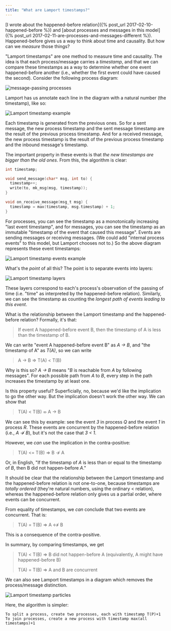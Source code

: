 ```yaml
---
title: "What are Lamport timestamps?"
---
```


[I wrote about the happened-before relation]({% post_url 2017-02-10-happened-before %}) and [about processes and messages in this model]({% post_url 2017-02-11-are-processes-and-messages-different %}). Happened-before gives us a way to think about time and causality. But how can we _measure_ those things?

"Lamport timestamps" are one method to measure time and causality. The idea is that each process/message carries a _timestamp_, and that we can compare these timestamps as a way to determine whether one event happened-before another (i.e., whether the first event could have caused the second). Consider the following process diagram:

![message-passing processes](/assets/2017-02-10-happened-before/message-passing-processes.png)

Lamport has us annotate each line in the diagram with a natural number (the timestamp), like so:

![Lamport timestamp example](/assets/2017-02-12-lamport-timestamps/lamport-timestamps-example.png)

Each timestamp is generated from the previous ones. So for a sent message, the new process timestamp and the sent message timestamp are the result of the previous process timestamp. And for a received message, the new process timestamp is the result of the previous process timestamp and the inbound message's timestamp.

The important property in these events is that _the new timestamps are bigger than the old ones_. From this, the algorithm is clear:

```c
int timestamp;

void send_message(char* msg, int to) {
  timestamp++;
  write(to, mk_msg(msg, timestamp));
}

void on_receive_message(msg_t msg) {
  timestamp = max(timestamp, msg.timestamp) + 1;
}
```

For processes, you can see the timestamp as a monotonically increasing "last event timestamp", and for messages, you can see the timestamp as an immutable "timestamp of the event that caused this message". Events are sending messages or receiving messages. (We could add "internal process events" to this model, but Lamport chooses not to.) So the above diagram represents these event timestamps:

![Lamport timestamp events example](/assets/2017-02-12-lamport-timestamps/lamport-timestamp-events.png)

What's the _point_ of all this? The point is to separate events into layers:

![Lamport timestamp layers](/assets/2017-02-12-lamport-timestamps/lamport-timestamp-layers.png)

These layers correspond to each's process's observation of the passing of time (i.e. "time" as interpreted by the happened-before relation). Similarly, we can see the timestamp as counting the _longest path of events leading to this event_.

What is the relationship between the Lamport timestamp and the happened-before relation? Formally, it's that:

> If event A happened-before event B, then the timestamp of A is less than the timestamp of B.

We can write "event A happened-before event B" as _A → B_, and "the timestamp of A" as _T(A)_, so we can write

> A → B ⇒ T(A) < T(B)

Why is this so? _A → B_ means "_B_ is reachable from _A_ by following messages". For each possible path from _A_ to _B_, every step in the path increases the timestamp by at least one.

Is this property useful? Superficially, no, because we'd like the implication to go the other way. But the implication doesn't work the other way. We can show that

> T(A) < T(B) ⤃ A → B

 We can see this by example: see the event _3_ in process _Q_ and the event _1_ in process _R_. These events are concurrent by the happened-before relation (i.e., _A ↛ B_), but it's not the case that _3 < 1_.

However, we _can_ use the implication in the contra-positive:

> T(A) <= T(B) ⇒ B ↛ A

Or, in English, "If the timestamp of _A_ is less than or equal to the timestamp of _B_, then B did not happen-before _A_."

It should be clear that the relationship between the Lamport timestamp and the happened-before relation is not one-to-one, because timestamps are _totally ordered_ (they're natural numbers, using the ordinary < relation), whereas the happened-before relation only gives us a partial order, where events can be concurrent.

From equality of timestamps, we _can_ conclude that two events are concurrent. That is:

> T(A) = T(B) ⇒ A ↮ B

This is a consequence of the contra-positive.

In summary, by comparing timestamps, we get


> T(A) < T(B) ⇒ B did not happen-before A (equivalently, A might have happened-before B)
>
> T(A) = T(B) ⇒ A and B are concurrent

We can also see Lamport timestamps in a diagram which removes the process/message distinction.

![Lamport timestamp particles](/assets/2017-02-12-lamport-timestamps/lamport-timestamps-particles.png)

Here, the algorithm is simpler:

```
To split a process, create two processes, each with timestamp T(P)+1
To join processes, create a new process with timestamp max(all timestamps)+1
```
